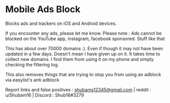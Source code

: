 # Mobile Ads Block

Blocks ads and trackers on iOS and Android devices. 

If you encounter any ads, please let me know. Please note : Ads cannot be blocked on the YouTube app, instagram, facebook sponsored. Stuff like that

This has about over 70000 domains :). Even if though it may not have been updated in a few days. Doesn't mean I have given up on it. It takes time to collect new domains. I find them from using it on my phone and simply checking the filtering log.

This also removes things that are trying to stop you from using an adblock via easylist's anti adblock

Report links and false positives : shubams12345@gmail.com | reddit : u/Shubam16 | Discord : Shub16#3279
